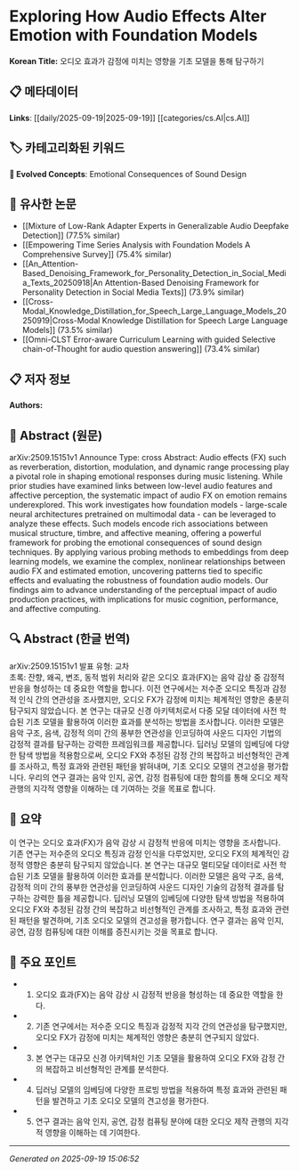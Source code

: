 
# Exploring How Audio Effects Alter Emotion with Foundation Models

**Korean Title:** 오디오 효과가 감정에 미치는 영향을 기초 모델을 통해 탐구하기

## 📋 메타데이터

**Links**: [[daily/2025-09-19|2025-09-19]] [[categories/cs.AI|cs.AI]]

## 🏷️ 카테고리화된 키워드
**🚀 Evolved Concepts**: Emotional Consequences of Sound Design

## 🔗 유사한 논문
- [[Mixture of Low-Rank Adapter Experts in Generalizable Audio Deepfake Detection]] (77.5% similar)
- [[Empowering Time Series Analysis with Foundation Models A Comprehensive Survey]] (75.4% similar)
- [[An_Attention-Based_Denoising_Framework_for_Personality_Detection_in_Social_Media_Texts_20250918|An Attention-Based Denoising Framework for Personality Detection in Social Media Texts]] (73.9% similar)
- [[Cross-Modal_Knowledge_Distillation_for_Speech_Large_Language_Models_20250919|Cross-Modal Knowledge Distillation for Speech Large Language Models]] (73.5% similar)
- [[Omni-CLST Error-aware Curriculum Learning with guided Selective chain-of-Thought for audio question answering]] (73.4% similar)

## 📋 저자 정보

**Authors:** 

## 📄 Abstract (원문)

arXiv:2509.15151v1 Announce Type: cross 
Abstract: Audio effects (FX) such as reverberation, distortion, modulation, and dynamic range processing play a pivotal role in shaping emotional responses during music listening. While prior studies have examined links between low-level audio features and affective perception, the systematic impact of audio FX on emotion remains underexplored. This work investigates how foundation models - large-scale neural architectures pretrained on multimodal data - can be leveraged to analyze these effects. Such models encode rich associations between musical structure, timbre, and affective meaning, offering a powerful framework for probing the emotional consequences of sound design techniques. By applying various probing methods to embeddings from deep learning models, we examine the complex, nonlinear relationships between audio FX and estimated emotion, uncovering patterns tied to specific effects and evaluating the robustness of foundation audio models. Our findings aim to advance understanding of the perceptual impact of audio production practices, with implications for music cognition, performance, and affective computing.

## 🔍 Abstract (한글 번역)

arXiv:2509.15151v1 발표 유형: 교차  
초록: 잔향, 왜곡, 변조, 동적 범위 처리와 같은 오디오 효과(FX)는 음악 감상 중 감정적 반응을 형성하는 데 중요한 역할을 합니다. 이전 연구에서는 저수준 오디오 특징과 감정적 인식 간의 연관성을 조사했지만, 오디오 FX가 감정에 미치는 체계적인 영향은 충분히 탐구되지 않았습니다. 본 연구는 대규모 신경 아키텍처로서 다중 모달 데이터에 사전 학습된 기초 모델을 활용하여 이러한 효과를 분석하는 방법을 조사합니다. 이러한 모델은 음악 구조, 음색, 감정적 의미 간의 풍부한 연관성을 인코딩하여 사운드 디자인 기법의 감정적 결과를 탐구하는 강력한 프레임워크를 제공합니다. 딥러닝 모델의 임베딩에 다양한 탐색 방법을 적용함으로써, 오디오 FX와 추정된 감정 간의 복잡하고 비선형적인 관계를 조사하고, 특정 효과와 관련된 패턴을 밝혀내며, 기초 오디오 모델의 견고성을 평가합니다. 우리의 연구 결과는 음악 인지, 공연, 감정 컴퓨팅에 대한 함의를 통해 오디오 제작 관행의 지각적 영향을 이해하는 데 기여하는 것을 목표로 합니다.

## 📝 요약

이 연구는 오디오 효과(FX)가 음악 감상 시 감정적 반응에 미치는 영향을 조사합니다. 기존 연구는 저수준의 오디오 특징과 감정 인식을 다루었지만, 오디오 FX의 체계적인 감정적 영향은 충분히 탐구되지 않았습니다. 본 연구는 대규모 멀티모달 데이터로 사전 학습된 기초 모델을 활용하여 이러한 효과를 분석합니다. 이러한 모델은 음악 구조, 음색, 감정적 의미 간의 풍부한 연관성을 인코딩하여 사운드 디자인 기술의 감정적 결과를 탐구하는 강력한 틀을 제공합니다. 딥러닝 모델의 임베딩에 다양한 탐색 방법을 적용하여 오디오 FX와 추정된 감정 간의 복잡하고 비선형적인 관계를 조사하고, 특정 효과와 관련된 패턴을 발견하며, 기초 오디오 모델의 견고성을 평가합니다. 연구 결과는 음악 인지, 공연, 감정 컴퓨팅에 대한 이해를 증진시키는 것을 목표로 합니다.

## 🎯 주요 포인트

- 1. 오디오 효과(FX)는 음악 감상 시 감정적 반응을 형성하는 데 중요한 역할을 한다.

- 2. 기존 연구에서는 저수준 오디오 특징과 감정적 지각 간의 연관성을 탐구했지만, 오디오 FX가 감정에 미치는 체계적인 영향은 충분히 연구되지 않았다.

- 3. 본 연구는 대규모 신경 아키텍처인 기초 모델을 활용하여 오디오 FX와 감정 간의 복잡하고 비선형적인 관계를 분석한다.

- 4. 딥러닝 모델의 임베딩에 다양한 프로빙 방법을 적용하여 특정 효과와 관련된 패턴을 발견하고 기초 오디오 모델의 견고성을 평가한다.

- 5. 연구 결과는 음악 인지, 공연, 감정 컴퓨팅 분야에 대한 오디오 제작 관행의 지각적 영향을 이해하는 데 기여한다.

---

*Generated on 2025-09-19 15:06:52*